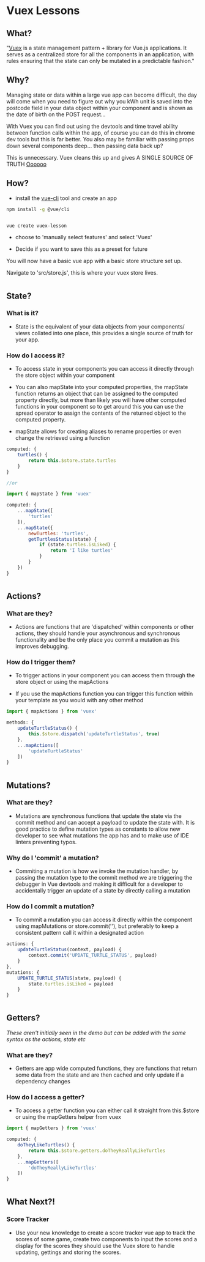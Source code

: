 # Vuex Lessons


## What?

"[Vuex](https://vuex.vuejs.org/) is a state management pattern + library for Vue.js applications. It serves as a centralized store for all the components in an application, with rules ensuring that the state can only be mutated in a predictable fashion."


## Why?

Managing state or data within a large vue app can become difficult, the day will come when you need to figure out why you kWh unit is saved into the postcode field in your data object within your component and is shown as the date of birth on the POST request...


With Vuex you can find out using the devtools and time travel ability between function calls within the app, of course you can do this in chrome dev tools but this is far better. You also may be familiar with passing props down several components deep... then passing data back up?

This is unnecessary. Vuex cleans this up and gives A SINGLE SOURCE OF TRUTH [Oooooo](https://media.giphy.com/media/nVXzt7FSJlX7W/giphy.gif)
  
## How?

- install the [vue-cli](https://cli.vuejs.org/guide/) tool and create an app

```bash
npm install -g @vue/cli


vue create vuex-lesson
```

- choose to 'manually select features' and select 'Vuex'

- Decide if you want to save this as a preset for future

You will now have a basic vue app with a basic store structure set up.

Navigate to 'src/store.js', this is where your vuex store lives.

#

## State?

### What is it?

- State is the equivalent of your data objects from your components/ views collated into one place, this provides a single source of truth for your app.

### How do I access it?

- To access state in your components you can access it directly through the store object within your component

- You can also mapState into your computed properties, the mapState function returns an object that can be assigned to the computed property directly, but more than likely you will have other computed functions in your component so to get around this you can use the spread operator to assign the contents of the returned object to the computed property.

- mapState allows for creating aliases to rename properties or even change the retrieved using a function


```JavaScript
computed: {
	turtles() {
		return this.$store.state.turtles
	}
}

//or 

import { mapState } from 'vuex'

computed: {
	...mapState([
		'turtles'
	]),
	...mapState({
		newTurtles: 'turtles',
		getTurtlesStatus(state) {
			if (state.turtles.isLiked) {
				return 'I like turtles'
			}
		}
	})
}
```


#

## Actions?

### What are they?

- Actions are functions that are 'dispatched' within components or other actions, they should handle your asynchronous and synchronous functionality and be the only place you commit a mutation as this improves debugging.

### How do I trigger them?

- To trigger actions in your component you can access them through the store object or using the mapActions

- If you use the mapActions function you can trigger this function within your template as you would with any other method

```javascript
import { mapActions } from 'vuex'

methods: {
	updateTurtleStatus() {
		this.$store.dispatch('updateTurtleStatus', true)
	},
	...mapActions([
		'updateTurtleStatus'
	])
}
```

#

## Mutations?

### What are they?

- Mutations are synchronous functions that update the state via the commit method and can accept a payload to update the state with. It is good practice to define mutation types as constants to allow new developer to see what mutations the app has and to make use of IDE linters preventing typos.

### Why do I 'commit' a mutation?

- Commiting a mutation is how we invoke the mutation handler, by passing the mutation type to the commit method we are triggering the debugger in Vue devtools and making it difficult for a developer to accidentally trigger an update of a state by directly calling a mutation

### How do I commit a mutation?

- To commit a mutation you can access it directly within the component using mapMutations or store.commit(''), but preferably to keep a consistent pattern call it within a designated action

```javascript
actions: {
	updateTurtleStatus(context, payload) {
		context.commit('UPDATE_TURTLE_STATUS', payload)
	}
},
mutations: {
	UPDATE_TURTLE_STATUS(state, payload) {
		state.turtles.isLiked = payload
	}
}
```

#

## Getters?

*These aren't initially seen in the demo but can be added with the same syntax as  the actions, state etc*

### What are they?

- Getters are app wide computed functions, they are functions that return some data from the state and are then cached and only update if a dependency changes

### How do I access a getter?

- To access a getter function you can either call it straight from this.$store or using the mapGetters helper from vuex

```javascript
import { mapGetters } from 'vuex'

computed: {
	doTheyLikeTurtles() {
		return this.$store.getters.doTheyReallyLikeTurtles
	},
	...mapGetters([
		'doTheyReallyLikeTurtles'
	])
}
```

#

## What Next?!

### Score Tracker

- Use your new knowledge to create a score tracker vue app to track the scores of some game, create two components to input the scores and a display for the scores they should use the Vuex store to handle updating, gettings and storing the scores.


